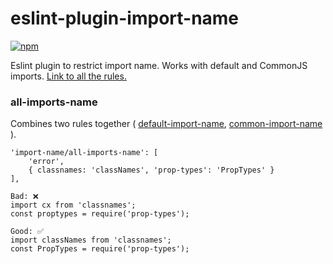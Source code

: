 # eslint-plugin-import-name
[![npm](https://img.shields.io/npm/v/eslint-plugin-import-name.svg)](https://www.npmjs.com/package/eslint-plugin-import-name)

Eslint plugin to restrict import name. Works with default and CommonJS imports.
[Link to all the rules.](https://github.com/R1ON/eslint-plugin-import-name)

### all-imports-name
Combines two rules together (
[default-import-name](https://github.com/R1ON/eslint-plugin-import-name/docs/default-import-name.md),
[common-import-name](https://github.com/R1ON/eslint-plugin-import-name/docs/common-import-name.md)
).

```
'import-name/all-imports-name': [
    'error',
    { classnames: 'classNames', 'prop-types': 'PropTypes' }
],

Bad: ❌
import cx from 'classnames';
const proptypes = require('prop-types');

Good: ✅
import classNames from 'classnames';
const PropTypes = require('prop-types');
```